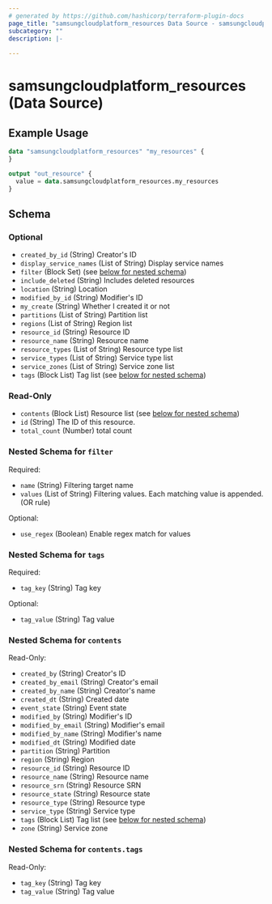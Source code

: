 ```yaml
---
# generated by https://github.com/hashicorp/terraform-plugin-docs
page_title: "samsungcloudplatform_resources Data Source - samsungcloudplatform"
subcategory: ""
description: |-
  
---
```


# samsungcloudplatform_resources (Data Source)



## Example Usage

```terraform
data "samsungcloudplatform_resources" "my_resources" {
}

output "out_resource" {
  value = data.samsungcloudplatform_resources.my_resources
}
```

<!-- schema generated by tfplugindocs -->
## Schema

### Optional

- `created_by_id` (String) Creator's ID
- `display_service_names` (List of String) Display service names
- `filter` (Block Set) (see [below for nested schema](#nestedblock--filter))
- `include_deleted` (String) Includes deleted resources
- `location` (String) Location
- `modified_by_id` (String) Modifier's ID
- `my_create` (String) Whether I created it or not
- `partitions` (List of String) Partition list
- `regions` (List of String) Region list
- `resource_id` (String) Resource ID
- `resource_name` (String) Resource name
- `resource_types` (List of String) Resource type list
- `service_types` (List of String) Service type list
- `service_zones` (List of String) Service zone list
- `tags` (Block List) Tag list (see [below for nested schema](#nestedblock--tags))

### Read-Only

- `contents` (Block List) Resource list (see [below for nested schema](#nestedblock--contents))
- `id` (String) The ID of this resource.
- `total_count` (Number) total count

<a id="nestedblock--filter"></a>
### Nested Schema for `filter`

Required:

- `name` (String) Filtering target name
- `values` (List of String) Filtering values. Each matching value is appended. (OR rule)

Optional:

- `use_regex` (Boolean) Enable regex match for values


<a id="nestedblock--tags"></a>
### Nested Schema for `tags`

Required:

- `tag_key` (String) Tag key

Optional:

- `tag_value` (String) Tag value


<a id="nestedblock--contents"></a>
### Nested Schema for `contents`

Read-Only:

- `created_by` (String) Creator's ID
- `created_by_email` (String) Creator's email
- `created_by_name` (String) Creator's name
- `created_dt` (String) Created date
- `event_state` (String) Event state
- `modified_by` (String) Modifier's ID
- `modified_by_email` (String) Modifier's email
- `modified_by_name` (String) Modifier's name
- `modified_dt` (String) Modified date
- `partition` (String) Partition
- `region` (String) Region
- `resource_id` (String) Resource ID
- `resource_name` (String) Resource name
- `resource_srn` (String) Resource SRN
- `resource_state` (String) Resource state
- `resource_type` (String) Resource type
- `service_type` (String) Service type
- `tags` (Block List) Tag list (see [below for nested schema](#nestedblock--contents--tags))
- `zone` (String) Service zone

<a id="nestedblock--contents--tags"></a>
### Nested Schema for `contents.tags`

Read-Only:

- `tag_key` (String) Tag key
- `tag_value` (String) Tag value


